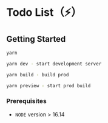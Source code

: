# Todo List（⚡️）

## Getting Started

```bash
yarn

yarn dev - start development server

yarn build - build prod

yarn preview - start prod build
```

### Prerequisites

-   `NODE` version > 16.14
